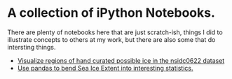 # A collection of iPython Notebooks.

There are plenty of notebooks here that are just scratch-ish, things I did to illustrate concepts to others at my work, but there are also some that do intersting things.

- [Visualize regions of hand curated possible ice in the nsidc0622 dataset](http://nbviewer.ipython.org/github/flamingbear/ipython-notebooks/blob/master/notebooks/nsidc0622-valid-ice-polygon-extensions.ipynb)
- [Use pandas to bend Sea Ice Extent into interesting statistics.](http://nbviewer.ipython.org/github/flamingbear/ipython-notebooks/blob/master/notebooks/Sea_Ice_Statistics.ipynb)
